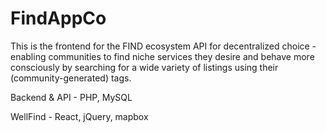# FindAppCo

This is the frontend for the FIND ecosystem API for decentralized choice - enabling communities to find niche services they desire and behave more consciously by searching for a wide variety of listings using their (community-generated) tags.

 Backend & API - PHP, MySQL

 WellFind - React, jQuery, mapbox
